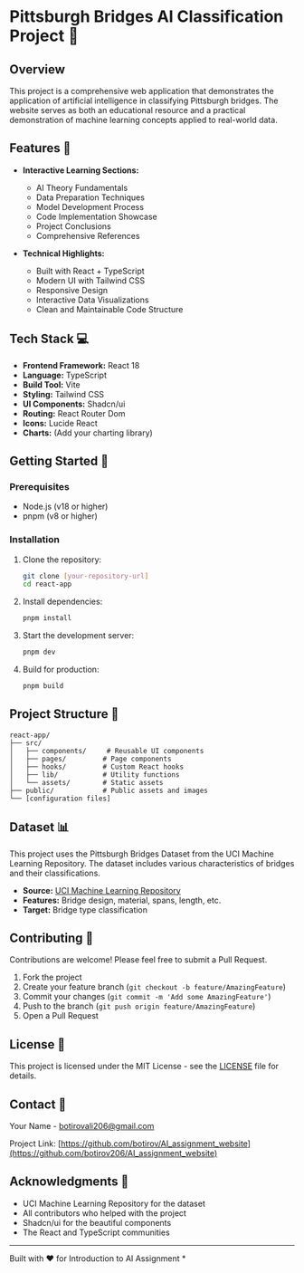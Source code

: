 # Pittsburgh Bridges AI Classification Project 🌉

## Overview

This project is a comprehensive web application that demonstrates the application of artificial intelligence in classifying Pittsburgh bridges. The website serves as both an educational resource and a practical demonstration of machine learning concepts applied to real-world data.

## Features 🚀

- **Interactive Learning Sections:**
  - AI Theory Fundamentals
  - Data Preparation Techniques
  - Model Development Process
  - Code Implementation Showcase
  - Project Conclusions
  - Comprehensive References

- **Technical Highlights:**
  - Built with React + TypeScript
  - Modern UI with Tailwind CSS
  - Responsive Design
  - Interactive Data Visualizations
  - Clean and Maintainable Code Structure

## Tech Stack 💻

- **Frontend Framework:** React 18
- **Language:** TypeScript
- **Build Tool:** Vite
- **Styling:** Tailwind CSS
- **UI Components:** Shadcn/ui
- **Routing:** React Router Dom
- **Icons:** Lucide React
- **Charts:** (Add your charting library)

## Getting Started 🏁

### Prerequisites

- Node.js (v18 or higher)
- pnpm (v8 or higher)

### Installation

1. Clone the repository:
   ```bash
   git clone [your-repository-url]
   cd react-app
   ```

2. Install dependencies:
   ```bash
   pnpm install
   ```

3. Start the development server:
   ```bash
   pnpm dev
   ```

4. Build for production:
   ```bash
   pnpm build
   ```

## Project Structure 📁

```
react-app/
├── src/
│   ├── components/     # Reusable UI components
│   ├── pages/         # Page components
│   ├── hooks/         # Custom React hooks
│   ├── lib/           # Utility functions
│   └── assets/        # Static assets
├── public/            # Public assets and images
└── [configuration files]
```

## Dataset 📊

This project uses the Pittsburgh Bridges Dataset from the UCI Machine Learning Repository. The dataset includes various characteristics of bridges and their classifications.

- **Source:** [UCI Machine Learning Repository](https://archive.ics.uci.edu/dataset/18/pittsburgh+bridges)
- **Features:** Bridge design, material, spans, length, etc.
- **Target:** Bridge type classification

## Contributing 🤝

Contributions are welcome! Please feel free to submit a Pull Request.

1. Fork the project
2. Create your feature branch (`git checkout -b feature/AmazingFeature`)
3. Commit your changes (`git commit -m 'Add some AmazingFeature'`)
4. Push to the branch (`git push origin feature/AmazingFeature`)
5. Open a Pull Request

## License 📝

This project is licensed under the MIT License - see the [LICENSE](LICENSE) file for details.

## Contact 📧

Your Name - [botirovali206@gmail.com](mailto:botirovali206@gmail.com)

Project Link: [https://github.com/botirov/AI_assignment_website](https://github.com/botirov206/AI_assignment_website)

## Acknowledgments 🙏

- UCI Machine Learning Repository for the dataset
- All contributors who helped with the project
- Shadcn/ui for the beautiful components
- The React and TypeScript communities

---
Built with ❤️ for Introduction to AI Assignment
*
